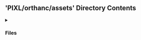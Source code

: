 ## 'PIXL/orthanc/assets' Directory Contents

<details>
<summary>
<h3> Files </h3> 

</summary>

| **Images** | **User docs** |
| :--- | :--- |
| orthanc-anon-az-dicom.png | README.md |
| orthanc-anon-web.png | |
| orthanc-raw-web.png | |

</details>

